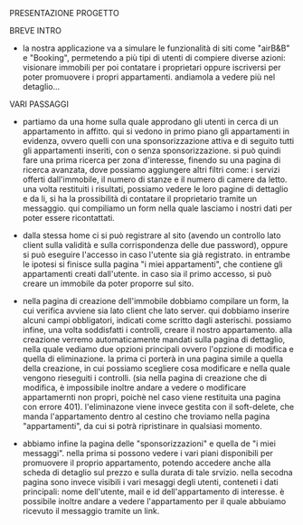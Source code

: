 PRESENTAZIONE PROGETTO

BREVE INTRO
- la nostra applicazione va a simulare le funzionalità di siti come "airB&B" e "Booking", permetendo a più tipi di utenti di compiere diverse azioni: visionare immobili per poi contatare i proprietari oppure iscriversi per poter promuovere i propri appartamenti. andiamola a vedere più nel detaglio...

VARI PASSAGGI

- partiamo da una home sulla quale approdano gli utenti in cerca di un appartamento in affitto. qui si vedono in primo piano gli appartamenti in evidenza, ovvero quelli con una sponsorizzazione attiva e di seguito tutti gli appartamenti inseriti, con o senza sponsorizzazione. si può quindi fare una prima ricerca per zona d'interesse, finendo su una pagina di ricerca avanzata, dove possiamo aggiungere altri filtri come: i servizi offerti dall'immobile, il numero di stanze e il numero di camere da letto.
una volta restituiti i risultati, possiamo vedere le loro pagine di dettaglio e da li, si ha la prossibilità di contatare il proprietario tramite un messaggio. qui compiliamo un form nella quale lasciamo i nostri dati per poter essere ricontattati.

- dalla stessa home ci si può registrare al sito (avendo un controllo lato client sulla validità e sulla corrispondenza delle due password), oppure si può eseguire l'accesso in caso l'utente sia già registrato. in entrambe le ipotesi si finisce sulla pagina "i miei appartamenti", che contiene gli appartamenti creati dall'utente. in caso sia il primo accesso, si può creare un immobile da poter proporre sul sito. 

- nella pagina di creazione dell'immobile dobbiamo compilare un form, la cui verifica avviene sia lato client che lato server. qui dobbiamo inserire alcuni campi obbligatori, indicati come scritto dagli asterischi. possiamo infine, una volta soddisfatti i controlli, creare il nostro appartamento. alla creazione verremo automaticamente mandati sulla pagina di dettaglio, nella quale vediamo due opzioni principali ovvero l'opzione di modifica e quella di eliminazione. la prima ci porterà in una pagina simile a quella della creazione, in cui possiamo scegliere cosa modificare e nella quale vengono rieseguiti i controlli. (sia nella pagina di creazione che di modifica, è impossibile inoltre andare a vedere o modificare appartamernti non propri, poichè nel caso viene restituita una pagina con errore 401). l'eliminazone viene invece gestita con il soft-delete, che manda l'appartamento dentro al cestino che troviamo nella pagina "appartamenti", da cui si potrà ripristinare in qualsiasi momento.

- abbiamo infine la pagina delle "sponsorizzazioni" e quella de "i miei messaggi". nella prima si possono vedere i vari piani disponibili per promuovere il proprio appartamento, potendo accedere anche alla scheda di detaglio sul prezzo e sulla durata di tale srvizio. nella secodna pagina sono invece visibili i vari mesaggi degli utenti, conteneti i dati principali: nome dell'utente, mail e id dell'appartamento di interesse. è possibile inoltre andare a vedere l'appartamento per il quale abbuiamo ricevuto il messaggio tramite un link. 